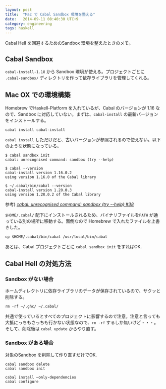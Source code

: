 ```yaml
---
layout: post
title:  "Mac で Cabal Sandbox 環境を整える"
date:   2014-09-11 08:40:30 UTC+9
category: engineering
tags: haskell
---
```


Cabal Hell を回避するためのSandbox 環境を整えたときのメモ。

## Cabal Sandbox

`cabal-install-1.18` から Sandbox 環境が使える。プロジェクトごとに `.cabal-sandbox/` ディレクトリを作って依存ライブラリを管理してくれる。

## Mac OX での環境構築

Homebrew でHaskell-Platform を入れているが、Cabal のバージョンが 1.16 なので、Sandbox に対応していない。まずは、`cabal-install` の最新バージョンをインストールする。

```
cabal install cabal-install
```

`cabal install` しただけだと、古いバージョンが参照されるので使えない。以下のような状態になっている。

```
$ cabal sandbox init
cabal: unrecognised command: sandbox (try --help)

$ cabal --version
cabal-install version 1.16.0.2
using version 1.16.0 of the Cabal library

$ ~/.cabal/bin/cabal --version
cabal-install version 1.20.0.3
using version 1.20.0.2 of the Cabal library
```

参考) _[cabal: unrecognised command: sandbox (try --help) #38](https://github.com/jetaggart/light-haskell/issues/31#issuecomment-34576598)_

`$HOME/.cabal/` 配下にインストールされるため、バイナリファイルを`PATH` が通っている別の場所に移動する。面倒なので Homebrew で入れたファイルを上書きした。

```
cp $HOME/.cabal/bin/cabal /usr/local/bin/cabal
```

あとは、Cabal プロジェクトごとに `cabal sandbox init` をすればOK.


## Cabal Hell の対処方法

### Sandbox がない場合

ホームディレクトリに依存ライブラリのデータが保存されているので、サクッと削除する。


```
rm -rf ~/.ghc/ ~/.cabal/

```

共通で使っているとすべてのプロジェクトに影響するので注意。注意と言っても大抵にっちもさっちも行かない状態なので、`rm -rf` するしか無いけど・・・。そして、削除後は `cabal update` からやり直す。


### Sandbox がある場合

対象のSandbox を削除して作り直すだけでOK.

```
cabal sandbox delete
cabal sandbox init

cabal install —only-dependencies
cabal configure
```
